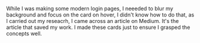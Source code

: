 While I was making some modern login pages, I neeeded to blur my background and focus on the card on hover, I didn't know how to do that, as I carried out my reseacrh, I came across an article on Medium. It's the article that saved my work. I made these cards just to ensure I grasped the concepts well.
